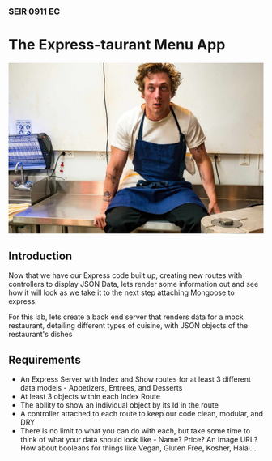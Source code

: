 ### SEIR 0911 EC

# The Express-taurant Menu App

<img src="./thebear.jpeg">

## Introduction

Now that we have our Express code built up, creating new routes with controllers to display JSON Data, lets render some information out and see how it will look as we take it to the next step attaching Mongoose to express.

For this lab, lets create a back end server that renders data for a mock restaurant, detailing different types of cuisine, with JSON objects of the restaurant's dishes

## Requirements

- An Express Server with Index and Show routes for at least 3 different data models - Appetizers, Entrees, and Desserts
- At least 3 objects within each Index Route
- The ability to show an individual object by its Id in the route
- A controller attached to each route to keep our code clean, modular, and DRY
- There is no limit to what you can do with each, but take some time to think of what your data should look like - Name? Price? An Image URL? How about booleans for things like Vegan, Gluten Free, Kosher, Halal...
